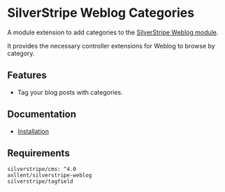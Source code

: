 # SilverStripe Weblog Categories

A module extension to add categories to the [SilverStripe Weblog module](https://github.com/axllent/silverstripe-weblog).

It provides the necessary controller extensions for Weblog to browse by category.


## Features

- Tag your blog posts with categories.


## Documentation

- [Installation](docs/en/Installation.md)


## Requirements

```
silverstripe/cms: ^4.0
axllent/silverstripe-weblog
silverstripe/tagfield
```
